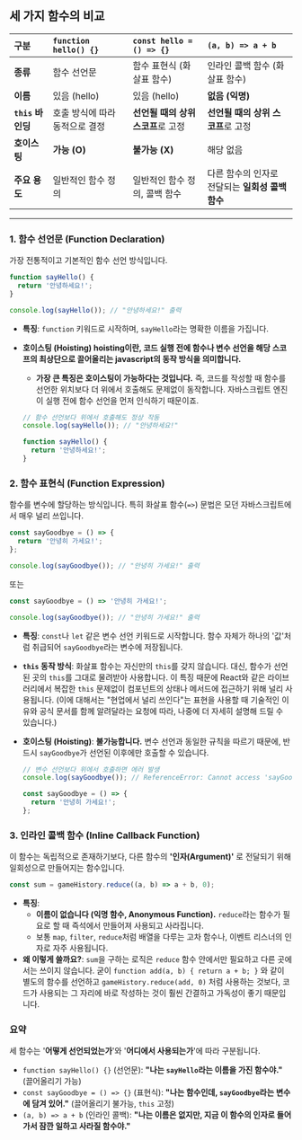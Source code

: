 ## 세 가지 함수의 비교

| 구분              | `function hello() {}`          | `const hello = () => {}`           | `(a, b) => a + b`                                |
| :---------------- | :----------------------------- | :--------------------------------- | :----------------------------------------------- |
| **종류**          | 함수 선언문                    | 함수 표현식 (화살표 함수)          | 인라인 콜백 함수 (화살표 함수)                   |
| **이름**          | 있음 (hello)                   | 있음 (hello)                       | **없음 (익명)**                                  |
| **`this` 바인딩** | 호출 방식에 따라 동적으로 결정 | **선언될 때의 상위 스코프**로 고정 | **선언될 때의 상위 스코프**로 고정               |
| **호이스팅**      | **가능 (O)**                   | **불가능 (X)**                     | 해당 없음                                        |
| **주요 용도**     | 일반적인 함수 정의             | 일반적인 함수 정의, 콜백 함수      | 다른 함수의 인자로 전달되는 **일회성 콜백 함수** |

---

### 1\. 함수 선언문 (Function Declaration)

가장 전통적이고 기본적인 함수 선언 방식입니다.

```javascript
function sayHello() {
  return '안녕하세요!';
}

console.log(sayHello()); // "안녕하세요!" 출력
```

- **특징**: `function` 키워드로 시작하며, `sayHello`라는 명확한 이름을 가집니다.

- **호이스팅 (Hoisting) hoisting이란, 코드 실행 전에 함수나 변수 선언을 해당 스코프의 최상단으로 끌어올리는 javascript의 동작 방식을 의미합니다.**

  - **가장 큰 특징은 호이스팅이 가능하다는 것입니다.** 즉, 코드를 작성할 때 함수를 선언한 위치보다 더 위에서 호출해도 문제없이 동작합니다. 자바스크립트 엔진이 실행 전에 함수 선언을 먼저 인식하기 때문이죠.

  <!-- end list -->

  ```javascript
  // 함수 선언보다 위에서 호출해도 정상 작동
  console.log(sayHello()); // "안녕하세요!"

  function sayHello() {
    return '안녕하세요!';
  }
  ```

### 2\. 함수 표현식 (Function Expression)

함수를 변수에 할당하는 방식입니다. 특히 화살표 함수(`=>`) 문법은 모던 자바스크립트에서 매우 널리 쓰입니다.

```javascript
const sayGoodbye = () => {
  return '안녕히 가세요!';
};

console.log(sayGoodbye()); // "안녕히 가세요!" 출력
```

또는

```javascript
const sayGoodbye = () => '안녕히 가세요!';

console.log(sayGoodbye()); // "안녕히 가세요!" 출력
```

- **특징**: `const`나 `let` 같은 변수 선언 키워드로 시작합니다. 함수 자체가 하나의 '값'처럼 취급되어 `sayGoodbye`라는 변수에 저장됩니다.

- **`this` 동작 방식**: 화살표 함수는 자신만의 `this`를 갖지 않습니다. 대신, 함수가 선언된 곳의 `this`를 그대로 물려받아 사용합니다. 이 특징 때문에 React와 같은 라이브러리에서 복잡한 `this` 문제없이 컴포넌트의 상태나 메서드에 접근하기 위해 널리 사용됩니다. (이에 대해서는 "현업에서 널리 쓰인다"는 표현을 사용할 때 기술적인 이유와 공식 문서를 함께 알려달라는 요청에 따라, 나중에 더 자세히 설명해 드릴 수 있습니다.)

- **호이스팅 (Hoisting)**: **불가능합니다.** 변수 선언과 동일한 규칙을 따르기 때문에, 반드시 `sayGoodbye`가 선언된 이후에만 호출할 수 있습니다.

  ```javascript
  // 변수 선언보다 위에서 호출하면 에러 발생
  console.log(sayGoodbye()); // ReferenceError: Cannot access 'sayGoodbye' before initialization

  const sayGoodbye = () => {
    return '안녕히 가세요!';
  };
  ```

### 3\. 인라인 콜백 함수 (Inline Callback Function)

이 함수는 독립적으로 존재하기보다, 다른 함수의 **'인자(Argument)'** 로 전달되기 위해 일회성으로 만들어지는 함수입니다.

```javascript
const sum = gameHistory.reduce((a, b) => a + b, 0);
```

- **특징**:
  - **이름이 없습니다 (익명 함수, Anonymous Function).** `reduce`라는 함수가 필요로 할 때 즉석에서 만들어져 사용되고 사라집니다.
  - 보통 `map`, `filter`, `reduce`처럼 배열을 다루는 고차 함수나, 이벤트 리스너의 인자로 자주 사용됩니다.
- **왜 이렇게 쓸까요?**: `sum`을 구하는 로직은 `reduce` 함수 안에서만 필요하고 다른 곳에서는 쓰이지 않습니다. 굳이 `function add(a, b) { return a + b; }` 와 같이 별도의 함수를 선언하고 `gameHistory.reduce(add, 0)` 처럼 사용하는 것보다, 코드가 사용되는 그 자리에 바로 작성하는 것이 훨씬 간결하고 가독성이 좋기 때문입니다.

### 요약

세 함수는 '**어떻게 선언되었는가**'와 '**어디에서 사용되는가**'에 따라 구분됩니다.

- `function sayHello() {}` (선언문): **"나는 `sayHello`라는 이름을 가진 함수야."** (끌어올리기 가능)
- `const sayGoodbye = () => {}` (표현식): **"나는 함수인데, `sayGoodbye`라는 변수에 담겨 있어."** (끌어올리기 불가능, `this` 고정)
- `(a, b) => a + b` (인라인 콜백): **"나는 이름은 없지만, 지금 이 함수의 인자로 들어가서 잠깐 일하고 사라질 함수야."**
